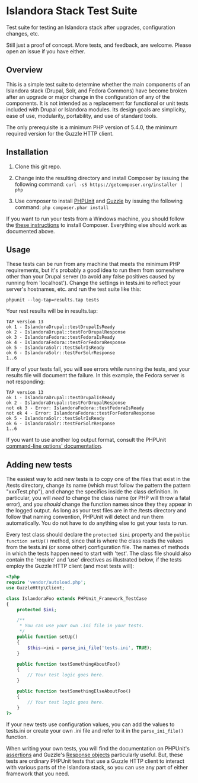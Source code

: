 Islandora Stack Test Suite
==========================

Test suite for testing an Islandora stack after upgrades, configuration changes, etc.

Still just a proof of concept. More tests, and feedback, are welcome. Please open an issue if you have either.

## Overview

This is a simple test suite to determine whether the main components of an Islandora stack (Drupal, Solr, and Fedora Commons) have become broken after an upgrade or major change in the configuration of any of the components. It is not intended as a replacement for functional or unit tests included with Drupal or Islandora modules. Its design goals are simplicity, ease of use, modularity, portability, and use of standard tools.

The only prerequisite is a minimum PHP version of 5.4.0, the minimum required version for the Guzzle HTTP client.

## Installation

1. Clone this git repo.
2. Change into the resulting directory and install Composer by issuing the following command: ```curl -sS https://getcomposer.org/installer | php```

3. Use composer to install [PHPUnit](https://phpunit.de/) and [Guzzle](http://guzzle3.readthedocs.org/) by issuing the following command: ```php composer.phar install```

If you want to run your tests from a Windows machine, you should follow the [these instructions](https://getcomposer.org/doc/00-intro.md#installation-windows) to install Composer. Everything else should work as documented above.

## Usage

These tests can be run from any machine that meets the minimum PHP requirements, but it's probably a good idea to run them from somewhere other than your Drupal server (to avoid any false positives caused by running from 'localhost'). Change the settings in tests.ini to reflect your server's hostnames, etc. and run the test suite like this:

```
phpunit --log-tap=results.tap tests
```

Your rest results will be in results.tap:

```
TAP version 13
ok 1 - IslandoraDrupal::testDrupalIsReady
ok 2 - IslandoraDrupal::testForDrupalResponse
ok 3 - IslandoraFedora::testFedoraIsReady
ok 4 - IslandoraFedora::testForFedoraResponse
ok 5 - IslandoraSolr::testSolrIsReady
ok 6 - IslandoraSolr::testForSolrResponse
1..6
```
If any of your tests fail, you will see errors while running the tests, and your results file will document the failure. In this example, the Fedora server is not responding:

```
TAP version 13
ok 1 - IslandoraDrupal::testDrupalIsReady
ok 2 - IslandoraDrupal::testForDrupalResponse
not ok 3 - Error: IslandoraFedora::testFedoraIsReady
not ok 4 - Error: IslandoraFedora::testForFedoraResponse
ok 5 - IslandoraSolr::testSolrIsReady
ok 6 - IslandoraSolr::testForSolrResponse
1..6
```

If you want to use another log output format, consult the PHPUnit [command-line options' documentation](https://phpunit.de/manual/current/en/textui.html#textui.clioptions).

## Adding new tests

The easiest way to add new tests is to copy one of the files that exist in the /tests directory, change its name (which must follow the pattern the pattern "xxxTest.php"), and change the specifics inside the class definition. In particular, you will _need_ to change the class name (or PHP will throw a fatal error), and you _should_ change the function names since they they appear in the logged output. As long as your test files are in the /tests directory and follow that naming convention, PHPUnit will detect and run them automatically. You do not have to do anything else to get your tests to run.

Every test class should declare the ```protected $ini``` property and the ```public function setUp()``` method, since that is where the class reads the values from the tests.ini (or some other) configuration file. The names of methods in which the tests happen need to start with 'test'. The class file should also contain the 'require' and 'use' directives as illustrated below, if the tests employ the Guzzle HTTP client (and most tests will):

```php
<?php
require 'vendor/autoload.php';
use GuzzleHttp\Client;

class IslandoraFoo extends PHPUnit_Framework_TestCase
{
    protected $ini;

    /**
     * You can use your own .ini file in your tests.
     */
    public function setUp()
    {
        $this->ini = parse_ini_file('tests.ini', TRUE);
    }

    public function testSomethingAboutFoo()
    {
        // Your test logic goes here.
    }

    public function testSomethingElseAboutFoo()
    {
        // Your test logic goes here.
    }
?>
```

If your new tests use configuration values, you can add the values to tests.ini or create your own .ini file and refer to it in the ```parse_ini_file()``` function.

When writing your own tests, you will find the documentation on PHPUnit's [assertions](https://phpunit.de/manual/current/en/appendixes.assertions.html) and Guzzle's [Response objects](http://guzzle3.readthedocs.org/http-client/response.html) particularly useful. But, these tests are ordinary PHPUnit tests that use a Guzzle HTTP client to interact with various parts of the Islandora stack, so you can use any part of either framework that you need.
